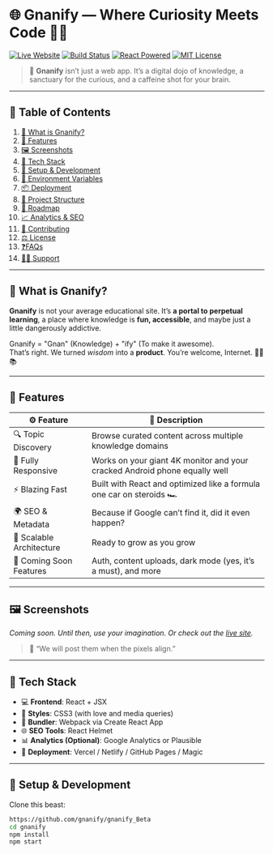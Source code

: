 # 🌐 Gnanify — Where Curiosity Meets Code 🧠✨

[![Live Website](https://img.shields.io/badge/live-gnanify.com-brightgreen?style=flat-square&logo=Google-Chrome)](https://www.gnanify.com)
[![Build Status](https://img.shields.io/badge/build-passing-success?style=flat-square&logo=vercel)]()
[![React Powered](https://img.shields.io/badge/powered%20by-React-61DAFB.svg?style=flat-square&logo=react)](https://reactjs.org)
[![MIT License](https://img.shields.io/github/license/your-username/gnanify?style=flat-square)](LICENSE)

> 🚀 **Gnanify** isn’t just a web app. It’s a digital dojo of knowledge, a sanctuary for the curious, and a caffeine shot for your brain.

---

## 🧭 Table of Contents

1. [🤯 What is Gnanify?](#what-is-gnanify)
2. [🚀 Features](#-features)
3. [🖼 Screenshots](#-screenshots)
4. [🧰 Tech Stack](#-tech-stack)
5. [🔧 Setup & Development](#-setup--development)
6. [🔐 Environment Variables](#-environment-variables)
7. [📦 Deployment](#-deployment)
8. [📁 Project Structure](#-project-structure)
9. [🔮 Roadmap](#-roadmap)
10. [📈 Analytics & SEO](#-analytics--seo)
11. [💌 Contributing](#-contributing)
12. [⚖️ License](#-license)
13. [❓FAQs](#-faqs)
14. [🧙‍♂️ Support](#-support)

---

## 🤯 What is Gnanify?

**Gnanify** is not your average educational site. It’s **a portal to perpetual learning**, a place where knowledge is **fun, accessible**, and maybe just a little dangerously addictive.

Gnanify = "Gnan" (Knowledge) + "ify" (To make it awesome).  
That’s right. We turned *wisdom* into a **product**. You’re welcome, Internet. 🧘‍♀️📚

---

## 🚀 Features

| ⚙ Feature                  | 💬 Description                                                              |
|---------------------------|------------------------------------------------------------------------------|
| 🔍 Topic Discovery         | Browse curated content across multiple knowledge domains                    |
| 📱 Fully Responsive        | Works on your giant 4K monitor and your cracked Android phone equally well  |
| ⚡ Blazing Fast            | Built with React and optimized like a formula one car on steroids 🏎️         |
| 🌍 SEO & Metadata          | Because if Google can’t find it, did it even happen?                        |
| 🔮 Scalable Architecture   | Ready to grow as you grow                                                   |
| 🔐 Coming Soon Features    | Auth, content uploads, dark mode (yes, it’s a must), and more               |

---

## 🖼 Screenshots

_Coming soon. Until then, use your imagination. Or check out the [live site](https://www.gnanify.com)._  
> 🤖 “We will post them when the pixels align.”

---

## 🧰 Tech Stack

- 💻 **Frontend**: React + JSX
- 🎨 **Styles**: CSS3 (with love and media queries)
- 🔧 **Bundler**: Webpack via Create React App
- 🌐 **SEO Tools**: React Helmet
- 📊 **Analytics (Optional)**: Google Analytics or Plausible
- 🚀 **Deployment**: Vercel / Netlify / GitHub Pages / Magic

---

## 🔧 Setup & Development

Clone this beast:

```bash
https://github.com/gnanify/gnanify_Beta
cd gnanify
npm install
npm start

